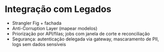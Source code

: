 # Integração com Legados

- Strangler Fig + fachada
- Anti-Corruption Layer (mapear modelos)
- Priorização por API/filas; jobs com janela de corte e reconciliação
- Segurança: autenticação delegada via gateway, mascaramento de PII, logs sem dados sensíveis
